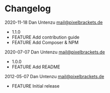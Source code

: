 # Changelog

2020-11-18 Dan Untenzu <mail@pixelbrackets.de>

  * 1.1.0
  * FEATURE Add contribution guide
  * FEATURE Add Composer & NPM

2020-07-07 Dan Untenzu <mail@pixelbrackets.de>

  * 1.0.0
  * FEATURE Add README

2012-05-07 Dan Untenzu <mail@pixelbrackets.de>

  * FEATURE Initial release

